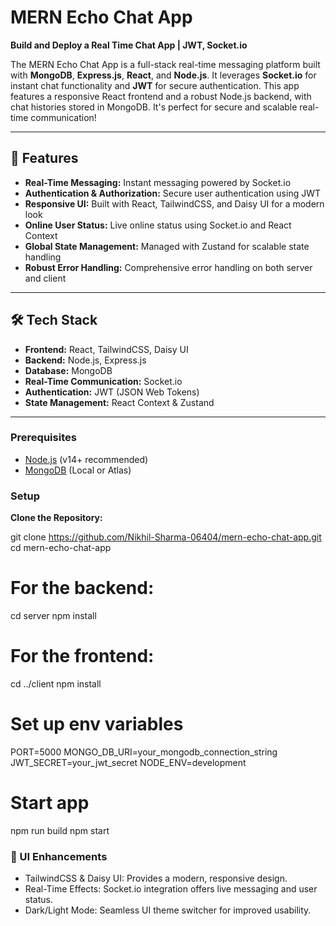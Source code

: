 # MERN Echo Chat App

**Build and Deploy a Real Time Chat App | JWT, Socket.io**

The MERN Echo Chat App is a full-stack real-time messaging platform built with **MongoDB**, **Express.js**, **React**, and **Node.js**. It leverages **Socket.io** for instant chat functionality and **JWT** for secure authentication. This app features a responsive React frontend and a robust Node.js backend, with chat histories stored in MongoDB. It's perfect for secure and scalable real-time communication!

---

## 🚀 Features

- **Real-Time Messaging:** Instant messaging powered by Socket.io
- **Authentication & Authorization:** Secure user authentication using JWT
- **Responsive UI:** Built with React, TailwindCSS, and Daisy UI for a modern look
- **Online User Status:** Live online status using Socket.io and React Context
- **Global State Management:** Managed with Zustand for scalable state handling
- **Robust Error Handling:** Comprehensive error handling on both server and client

---

## 🛠️ Tech Stack

- **Frontend:** React, TailwindCSS, Daisy UI
- **Backend:** Node.js, Express.js
- **Database:** MongoDB
- **Real-Time Communication:** Socket.io
- **Authentication:** JWT (JSON Web Tokens)
- **State Management:** React Context & Zustand

---

### Prerequisites

- [Node.js](https://nodejs.org/) (v14+ recommended)
- [MongoDB](https://www.mongodb.com/) (Local or Atlas)

### Setup

**Clone the Repository:**

   git clone https://github.com/Nikhil-Sharma-06404/mern-echo-chat-app.git
   cd mern-echo-chat-app

# For the backend:
cd server
npm install

# For the frontend:
cd ../client
npm install

# Set up env variables
PORT=5000
MONGO_DB_URI=your_mongodb_connection_string
JWT_SECRET=your_jwt_secret
NODE_ENV=development

# Start app
npm run build
npm start

### 🎨 UI Enhancements
- TailwindCSS & Daisy UI: Provides a modern, responsive design.
- Real-Time Effects: Socket.io integration offers live messaging and user status.
- Dark/Light Mode: Seamless UI theme switcher for improved usability.

